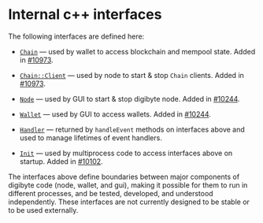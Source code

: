 # Internal c++ interfaces

The following interfaces are defined here:

* [`Chain`](chain.h) — used by wallet to access blockchain and mempool state. Added in [#10973](https://github.com/DigiByte-Core/digibyte/pull/10973).

* [`Chain::Client`](chain.h) — used by node to start & stop `Chain` clients. Added in [#10973](https://github.com/DigiByte-Core/digibyte/pull/10973).

* [`Node`](node.h) — used by GUI to start & stop digibyte node. Added in [#10244](https://github.com/DigiByte-Core/digibyte/pull/10244).

* [`Wallet`](wallet.h) — used by GUI to access wallets. Added in [#10244](https://github.com/DigiByte-Core/digibyte/pull/10244).

* [`Handler`](handler.h) — returned by `handleEvent` methods on interfaces above and used to manage lifetimes of event handlers.

* [`Init`](init.h) — used by multiprocess code to access interfaces above on startup. Added in [#10102](https://github.com/DigiByte-Core/digibyte/pull/10102).

The interfaces above define boundaries between major components of digibyte code (node, wallet, and gui), making it possible for them to run in different processes, and be tested, developed, and understood independently. These interfaces are not currently designed to be stable or to be used externally.
